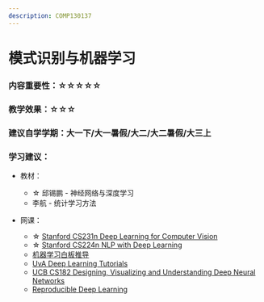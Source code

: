 ```yaml
---
description: COMP130137
---
```


# 模式识别与机器学习

### 内容重要性：☆☆☆☆☆

### 教学效果：☆☆☆

### 建议自学学期：大一下/大一暑假/大二/大二暑假/大三上

### 学习建议：

* 教材：
  * ☆ 邱锡鹏 - 神经网络与深度学习
  * 李航 - 统计学习方法
*   网课：

    * ☆ [Stanford CS231n Deep Learning for Computer Vision](https://csdiy.wiki/%E6%B7%B1%E5%BA%A6%E5%AD%A6%E4%B9%A0/CS231/)
    * ☆ [Stanford CS224n NLP with Deep Learning](https://csdiy.wiki/%E6%B7%B1%E5%BA%A6%E5%AD%A6%E4%B9%A0/CS224n/)
    * [机器学习白板推导](https://www.bilibili.com/video/BV1aE411o7qd)
    * [UvA Deep Learning Tutorials](https://uvadlc-notebooks.readthedocs.io/en/latest/index.html)
    * [UCB CS182 Designing, Visualizing and Understanding Deep Neural Networks](https://www.bilibili.com/video/BV1PK4y1U751)
    * [Reproducible Deep Learning](https://www.sscardapane.it/teaching/reproducibledl/)

